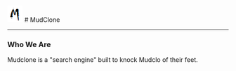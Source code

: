 <img src="https://github.com/gwuah/mudClone/blob/master/img/logo.png">
# MudClone 
<hr>
 <h3>Who We Are</h3>
 Mudclone is a "search engine" built to knock Mudclo of their feet.

